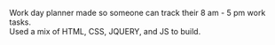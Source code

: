Work day planner made so someone can track their 8 am - 5 pm work tasks.
<br>
Used a mix of HTML, CSS, JQUERY, and JS to build. 
<br>
